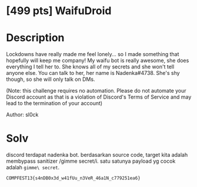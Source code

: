 # [499 pts] WaifuDroid
# Description
Lockdowns have really made me feel lonely... so I made something that hopefully will keep me company! My waifu bot is really awesome, she does everything I tell her to. She knows all of my secrets and she won't tell anyone else. You can talk to her, her name is Nadenka#4738. She's shy though, so she will only talk on DMs.

(Note: this challenge requires no automation. Please do not automate your Discord account as that is a violation of Discord's Terms of Service and may lead to the termination of your account)

Author: sl0ck

# Solv

discord terdapat nadenka bot. berdasarkan source code, target kita adalah membypass sanitizer /gimme secret/i.
satu satunya payload yg cocok adalah `gimme\ secret`.
<pic proof>

```
COMPFEST13{s4nDB0x3d_w41fUu_n3VeR_46a1N_c779251ea6}
```